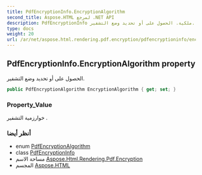 ```yaml
---
title: PdfEncryptionInfo.EncryptionAlgorithm
second_title: Aspose.HTML لمرجع .NET API
description: PdfEncryptionInfo ملكية. الحصول على أو تحديد وضع التشفير.
type: docs
weight: 20
url: /ar/net/aspose.html.rendering.pdf.encryption/pdfencryptioninfo/encryptionalgorithm/
---
```

## PdfEncryptionInfo.EncryptionAlgorithm property

الحصول على أو تحديد وضع التشفير.

```csharp
public PdfEncryptionAlgorithm EncryptionAlgorithm { get; set; }
```

### Property_Value

خوارزمية التشفير .

### أنظر أيضا

* enum [PdfEncryptionAlgorithm](../../pdfencryptionalgorithm/)
* class [PdfEncryptionInfo](../)
* مساحة الاسم [Aspose.Html.Rendering.Pdf.Encryption](../../pdfencryptioninfo/)
* المجسم [Aspose.HTML](../../../)


